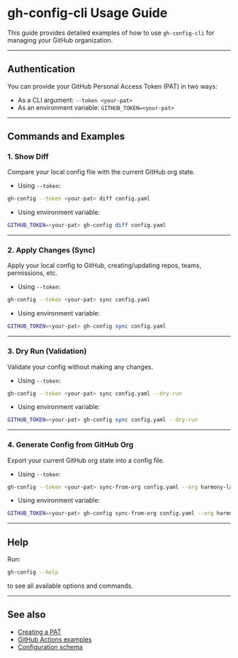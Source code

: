 # gh-config-cli Usage Guide

This guide provides detailed examples of how to use `gh-config-cli` for managing your GitHub organization.

---

## Authentication

You can provide your GitHub Personal Access Token (PAT) in two ways:

- As a CLI argument: `--token <your-pat>`
- As an environment variable: `GITHUB_TOKEN=<your-pat>`

---

## Commands and Examples

### 1. Show Diff

Compare your local config file with the current GitHub org state.

- Using `--token`:

```bash
gh-config --token <your-pat> diff config.yaml
```

- Using environment variable:

```bash
GITHUB_TOKEN=<your-pat> gh-config diff config.yaml
```

---

### 2. Apply Changes (Sync)

Apply your local config to GitHub, creating/updating repos, teams, permissions, etc.

- Using `--token`:

```bash
gh-config --token <your-pat> sync config.yaml
```

- Using environment variable:

```bash
GITHUB_TOKEN=<your-pat> gh-config sync config.yaml
```

---

### 3. Dry Run (Validation)

Validate your config without making any changes.

- Using `--token`:

```bash
gh-config --token <your-pat> sync config.yaml --dry-run
```

- Using environment variable:

```bash
GITHUB_TOKEN=<your-pat> gh-config sync config.yaml --dry-run
```

---

### 4. Generate Config from GitHub Org

Export your current GitHub org state into a config file.

- Using `--token`:

```bash
gh-config --token <your-pat> sync-from-org config.yaml --org harmony-labs
```

- Using environment variable:

```bash
GITHUB_TOKEN=<your-pat> gh-config sync-from-org config.yaml --org harmony-labs
```

---

## Help

Run:

```bash
gh-config --help
```

to see all available options and commands.

---

## See also

- [Creating a PAT](./pat-setup.md)
- [GitHub Actions examples](./ci-examples.md)
- [Configuration schema](../README.md#configuration)